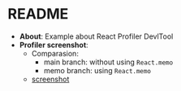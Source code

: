 # README

- **About**: Example about React Profiler DevlTool
- **Profiler screenshot**:
  - Comparasion:
    - main branch: without using `React.memo`
    - memo branch: using `React.memo`
  - [screenshot](./screenshot)
